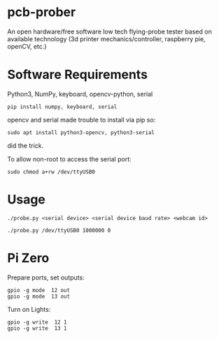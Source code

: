 # pcb-prober
An open hardware/free software low tech flying-probe tester based on available technology (3d printer mechanics/controller, raspberry pie, openCV, etc.)



# Software Requirements
Python3, NumPy, keyboard, opencv-python, serial

```
pip install numpy, keyboard, serial
```
opencv and serial made trouble to install via pip so:
```
sudo apt install python3-opencv, python3-serial
```
did the trick.

To allow non-root to access the serial port:
```
sudo chmod a+rw /dev/ttyUSB0
```
# Usage
```
./probe.py <serial device> <serial device baud rate> <webcam id>

./probe.py /dev/ttyUSB0 1000000 0
```


# Pi Zero
Prepare ports, set outputs:
```
gpio -g mode  12 out
gpio -g mode  13 out
```

Turn on Lights:
```
gpio -g write  12 1
gpio -g write  13 1
```
